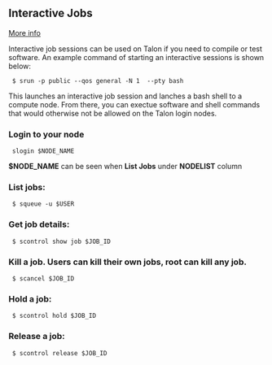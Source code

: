 ## Interactive Jobs 

[More info](https://hpc.unt.edu/slurm)
>
>
Interactive job sessions can be used on Talon if you need to compile or test software. An example command of starting an interactive sessions is shown below:



```
 $ srun -p public --qos general -N 1  --pty bash
```
This launches an interactive job session and lanches a bash shell to a compute node. From there, you can exectue software and shell commands that would otherwise not be allowed on the Talon login nodes.

### Login to your node


```
 slogin $NODE_NAME
```
**\$NODE_NAME** can be seen when **List Jobs** under **NODELIST** column

### List jobs:


```
 $ squeue -u $USER
```




### Get job details:
```
 $ scontrol show job $JOB_ID
```


### Kill a job. Users can kill their own jobs, root can kill any job.
```
 $ scancel $JOB_ID
```

### Hold a job:
```
 $ scontrol hold $JOB_ID
```


### Release a job:
```
 $ scontrol release $JOB_ID
```
